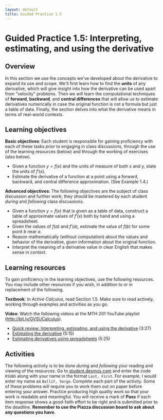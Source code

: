 ```yaml
---
layout: default
title: Guided Practice 1.5
---
```


# Guided Practice 1.5: Interpreting, estimating, and using the derivative

## Overview

In this section we use the concepts we've developed about the derivative to expand its use and scope. We'll first learn how to find the **units** of any derivative, which will give insight into how the derivative can be used apart from "velocity" problems. Then we will learn the computational techniques of **forward**, **backward**, and **central differences** that will allow us to estimate derivatives numerically in case the original function is not a formula but just a table of data. Finally, the section delves into what the derivative means in terms of real-world contexts. 

## Learning objectives

__Basic objectives__: Each student is responsible for gaining proficiency with each of these tasks _prior_ to engaging in class discussions, through the use of the learning resources (below) and through the working of exercises (also below). 


* Given a function $y = f(x)$ and the units of measure of both x and y, state the units of $f'(x)$. 
* Estimate the derivative of a function at a point using a forward, backward, and central difference approximation. (See Example 1.4.)

__Advanced objectives__: The following objectives are the subject of class discussion and further work; they should be mastered by each student _during_ and _following_ class discussions. 

* Given a function $y = f(x)$ that is given as a table of data, construct a table of approximate values of $f'(x)$ both by hand and using a spreadsheet. 
* Given the values of $f(a)$ and $f'(a)$, estimate the value of $f(b)$ for some point $b$ near $a$.
* Reason mathematically (without computation) about the values and behavior of the derivative, given information about the original function. 
* Interpret the meaning of a derivative value in clear English that makes sense in context.

## Learning resources 

To gain proficiency in the learning objectives, use the following resources. You may include other resources if you wish, in addition to or in replacement of the following. 

__Textbook__: In _Active Calculus_, read Section 1.5. Make sure to read actively, working through examples and activities as you go. 

__Video__: Watch the following videos at the MTH 201 YouTube playlist (http://bit.ly/GVSUCalculus). 

- [Quick review: Interpreting, estimating, and using the derivative](http://www.youtube.com/watch?v=XZa0uNu6Uyk) (3:27)
- [Estimating the derivative](http://www.youtube.com/watch?v=wWdijnTdkTk) (5:15)
- [Estimating derivatives using spreadsheets](http://www.youtube.com/watch?v=CJ_OZ-Uxs3o) (5:25)
## Activities

The following activity is to be done _during_ and _following_ your reading and viewing of the resources. Go to [student.desmos.com](https://student.desmos.com/?prepopulateCode=R5UB5) and enter the code `R5UB5` along with your name in the format `Last, First`. For example, I would enter my name as `Ballif, Serge`. Complete each part of the activity. Some of these problems will require you to work them out on paper before entering your answer. Practice producing high quality work so that your work is readable and meaningful. You will receive a mark of __Pass__ if each item response shows a good-faith effort to be right and is submitted prior to the deadline. __Remember to use the Piazza discussion board to ask about any questions you have.__
